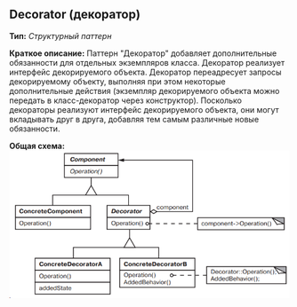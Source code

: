 ## Decorator (декоратор)

**Тип:** *Структурный паттерн*

**Краткое описание:** 
Паттерн "Декоратор" добавляет дополнительные обязанности для отдельных экземпляров класса.
Декоратор реализует интерфейс декорируемого объекта. Декоратор переадресует запросы декорируемому объекту,
выполняя при этом некоторые дополнительные действия (экземпляр декорируемого объекта можно передать 
в класс-декоратор через конструктор). Посколько декораторы реализуют интерфейс декорируемого объекта, они
могут вкладывать друг в друга, добавляя тем самым различные новые обязанности.


**Общая схема:**
![img.png](img.png)